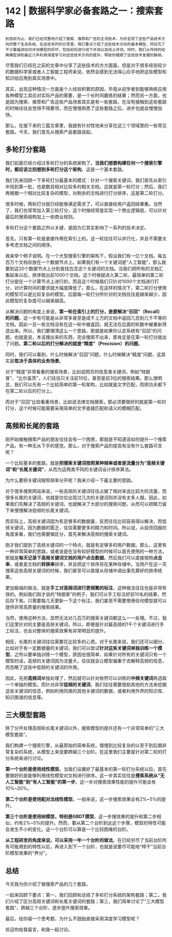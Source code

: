 # 142 | 数据科学家必备套路之一：搜索套路

    到目前为止，我们已经完整地介绍了搜索、推荐和广告的主流技术，为你呈现了这些产品技术方向的整个生态系统。在这些系列的分享里，我们重点介绍了这些技术方向的基本模型，然后花了不少篇幅讲如何评测模型的好坏，包括如何进行线下评测以及线上评测。同时，我们从传统的经典模型讲到最近几年利用深度学习对这些技术方向的提升，帮助你理顺了这些技术发展的脉络。

尽管我们已经在之前的文章中分享了这些技术的方方面面，但是对于很多经验较少的数据科学家或者人工智能工程师来说，依然会感到无法得心应手地把这些模型和知识给应用到真实场景中。

其实，出现这种情况一方面是个人经验积累的原因，毕竟从初学者到能够熟练应用各种模型工具应对实际产品的需要，是一个长时间磨炼的结果；然而另一方面，也是因为搜索、推荐和广告这些产品场景其实是有一些套路，在没有接触到这些套路的时候往往会觉得不得要领，而在慢慢熟悉了这些套路之后，进步也就会慢慢加快。

那么，在接下来的三篇文章里，我就有针对性地来分享在这三个领域里的一些常见套路。今天，我们首先从搜索产品套路说起。

## 多轮打分套路

我们前面已经介绍过多轮打分的系统架构了。**当我们想要构建任何一个搜索引擎时，都应该立刻想到多轮打分这个架构**，这是一个基本套路。

我们先来回顾一下多轮打分最基本的模式：针对一个搜索关键词，我们首先从索引中找到第一批，也是数目相对比较多的相关文档，这就是第一轮打分；然后，我们再根据一个相对比较复杂的模型，对剩余的文档进行打分排序，这是第二轮打分。

很多时候，两轮打分就已经能够满足需求了，可以直接给用户返回结果集。当然了，我们也常常加入第三轮打分，这个时候经常是实现一个商业逻辑层，可以针对最后的搜索结构加上一些商业规则。

多轮打分这个套路之所以关键，是因为它其实影响了一系列的技术决定。

首先，只有第一轮是直接作用在索引上的。这一轮往往可以并行化，并且不需要太多考虑文档之间的顺序。

我来举个例子说明。在一个大型搜索引擎的架构下，假设我们有一亿个文档，每五百万个文档存放在一个数据节点上。如果我们有一个关键词是“人工智能”，那么就要到这20个数据节点上分别查找包含这个关键词的文档。当我们把所有的文档汇集起来以后，排序取出前1000个文档，这个时候就进入第二轮。最简单的第二轮打分是在一个计算节点上进行的，而且这个时候我们只针对1000个文档进行打分，对计算时间的要求就大幅度降低了。那么，在这样的情况下，第二轮打分使用的模型可以是比较复杂的模型。后面每一轮打分所针对的文档往往是越来越少，因此模型的复杂度可以越来越高。

从解决问题的角度上来说，**第一轮在索引上的打分，是要解决“召回”（Recall）的问题**。这一步有可能是从非常多甚至是成千上万的文档中返回几百到几千不等的文档，因此一旦一些文档没有在这一轮中被返回，就无法在后面的轮数中被重新筛选出来。所以，我们要理清这么一个思路，那就是如果你认定系统有“召回”的问题，也就是说，本该搜出来的东西，完全搜索不出来，那肯定是在第一轮打分就出了问题。**第二轮以后的打分解决的就是“精度”（Precision）的问题**。

同时，我们可以看到，什么时候解决“召回”问题，什么时候解决“精度”问题，这其实是**取决于具体的业务场景**。

对于“精度”非常看重的搜索场景，比如说网页的信息类关键词，例如“特朗普”、“比尔盖茨”，人们往往只关注前10位，甚至是前3位的搜索结果。那么很明显，我们可以先有一个比较简单的第一轮架构，比如就是文字匹配，而把功夫都下在第二轮以后的打分上。

而对于“召回”比较看重场景，比如说法律文档搜索，那必须要做好的就是第一轮的打分，这个时候可能需要采用简单的文字直接匹配和语义的模糊匹配。

## 高频和长尾的套路

刚开始接触搜索产品的朋友往往会有一个困惑，那就是不知道该如何提升一个搜索产品，有一种无从下手的感觉。那么，对于搜索产品的提高有没有什么套路可言呢？

一个比较基本的套路，就是**把搜索关键词按照某种频率或者是流量分为“高频关键词”和“长尾关键词”**，从而为这两类不同的关键词设计排序算法。

为什么要把关键词按照频率分开呢？我来介绍一下最主要的思路。

对于很多搜索网站来说，一些高频的关键词往往占据了相对来说比较大的流量，而很多长尾的关键词，也就是仅仅出现过几次的关键词则并没有太多人搜。因此，如果我们先解决了高频的关键词，也就解决了大部分的搜索问题，从而可以把精力留下来慢慢解决低频的长尾关键词。

而实际上，高频关键词因为有足够多的数据量，反而往往比较容易得以解决，而低频关键词，因为数据的匮乏，往往需要更多的精力和时间。所以说，从投资回报的角度来看，我们也需要做区分，首先来解决高频的搜索关键词。

刚才我们提到了高频关键词的一个特点，就是有足够多的用户数据。那么，这里有一种非常简单的思路，或者说是在没有较好模型的时候可以首先使用的一种方法，那就是**每天记录下高频关键词文档的用户点击数据**。然后我们可以直接按照**点击率**，或者是文档的**转换率**排序，并且把这个排序存在某种存储中。当用户在这一天搜索这些高频关键词的时候，我们甚至可以直接从存储中调出事先算好的排序结果。

更加极端的做法，就是**手工对高频词进行更频繁的标注**，这种做法往往也是非常有效的。例如我们刚才说的“特朗普”的例子，我们可以手工标注好前10名的结果，然后存下来。只需要每几天更新一下这个标注，我们甚至不需要使用任何模型就可以提供非常高质量的搜索结果。

当然，使用这种方法，显然无法对几百万的搜索关键词都这么一一处理。不过，我们这里针对的主要是高频关键词，所以，即便是针对最高频的1千个关键词进行手工标注，也会对整体的搜索效果有非常明显的提升。

相反，长尾的关键词往往需要花比较多的心思。对于长尾来说，我们还可以细分。比如对于有一定数据量的关键词，我们可以尝试**针对这些关键词单独训练一个模型**。之所以要单独训练一个模型，原因也很简单，如果针对所有的关键词只有一个模型的话，高频的关键词因为流量大，往往就会让模型偏重于去解释高频的信息，而忽略了这些中低频的关键词的作用。

因此，先把**高频词**单独处理了，然后就可以针对依然可以训练的**中频关键词**再选取一个单独的模型。而针对非常**低频的关键词**，我们往往需要借助其他的方法来挖掘这些关键词的信息，例如利用同类的其他关键词的数据，或者利用外界的知识库、知识图谱的信息等。

## 三大模型套路

除了分开处理高频和长尾关键词以外，搜索模型的提升还有一个非常简单的“三大模型套路”。

我们构建一个搜索引擎，从最原始的简单系统，慢慢到比较复杂的以至于到后期非常复杂的系统，从模型上来说要跨越三个台阶。在这里我们主要是针对第二轮的打分系统来进行讨论。

**第一个台阶是使用线性模型**。当我们设置好了最基本的第一轮打分系统以后，首先要做好的是能够利用线性模型对文档进行排序。这一步其实往往是**搜索系统从“无人工智能”到“有人工智能”的第一步**。这一步对搜索效果性能的提升可能会有10%~20%。

**第二个台阶是使用配对法线性模型**。一般来说，这一步搜索效果会有2%~5%的提升。

**第三个台阶是使用树模型，特别是GBDT模型**。这一步搜效果的提升和第二步相似，约有2%~5%的提升。然而，要从第二个台阶到达这个步骤，模型的特性可能会发生不小的变化。这一个台阶可以算是一个比较困难的台阶。

**从工程研发的角度来说，可以采用一年一个台阶的做法**。在已经穷尽了当前台阶所有可能用到的特性以后，再进入到下一个台阶，也就是说要尽可能地“榨干”当前台阶模型效果的“养分”。

## 总结

今天我为你介绍了做搜索产品的几个套路。

一起来回顾下要点：第一，我们回顾和总结了多轮打分系统的架构套路；第二，我们介绍了区分高频关键词和长尾关键词的套路；第三，我们简单讨论了“三大模型套路”，跨越三个台阶，逐步提升搜索效果。

最后，给你留一个思考题，为什么不鼓励直接采用深度学习模型呢？

欢迎你给我留言，和我一起讨论。
    